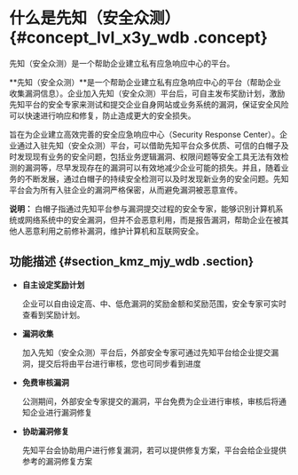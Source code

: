 # 什么是先知（安全众测） {#concept_lvl_x3y_wdb .concept}

先知（安全众测）是一个帮助企业建立私有应急响应中心的平台。

**先知（安全众测）**是一个帮助企业建立私有应急响应中心的平台（帮助企业收集漏洞信息）。企业加入先知（安全众测）平台后，可自主发布奖励计划，激励先知平台的安全专家来测试和提交企业自身网站或业务系统的漏洞，保证安全风险可以快速进行响应和修复，防止造成更大的安全损失。

旨在为企业建立高效完善的安全应急响应中心（Security Response Center）。企业通过入驻先知（安全众测）平台，可以借助先知平台众多优质、可信的白帽子及时发现现有业务的安全问题，包括业务逻辑漏洞、权限问题等安全工具无法有效检测的漏洞等，尽早发现存在的漏洞可以有效地减少企业可能的损失。并且，随着业务的不断发展，通过白帽子的持续安全检测可以及时发现新业务的安全问题。先知平台会为所有入驻企业的漏洞严格保密，从而避免漏洞被恶意宣传。

**说明：** 白帽子指通过先知平台参与漏洞提交过程的安全专家，能够识别计算机系统或网络系统中的安全漏洞，但并不会恶意利用，而是报告漏洞，帮助企业在被其他人恶意利用之前修补漏洞，维护计算机和互联网安全。

## 功能描述 {#section_kmz_mjy_wdb .section}

-   **自主设定奖励计划**

    企业可以自由设定高、中、低危漏洞的奖励金额和奖励范围，安全专家可实时查看到奖励计划。

-   **漏洞收集**

    加入先知（安全众测）平台后，外部安全专家可通过先知平台给企业提交漏洞，提交后将由平台进行审核，您也可同步看到进度

-   **免费审核漏洞**

    公测期间，外部安全专家提交的漏洞，平台免费为企业进行审核，审核后将通知企业进行漏洞修复

-   **协助漏洞修复**

    先知平台会协助用户进行修复漏洞，若可以提供修复方案，平台会给企业提供参考的漏洞修复方案


